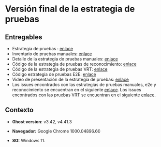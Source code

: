 # Versión final de la estrategia de pruebas

## Entregables 

* Estrategia de pruebas : [enlace](https://github.com/j-albarracin-uniandes/pruebas-automatizadas/blob/master/semana8/Documentos/Estrategia%20de%20Pruebas%20Final.docx)
* Inventario de pruebas manuales: [enlace](https://github.com/j-albarracin-uniandes/pruebas-automatizadas/blob/master/semana8/Documentos/inventario-pruebas-exploratorias.xlsx)
* Detalle de la estrategia de pruebas manuales: [enlace](https://github.com/j-albarracin-uniandes/pruebas-automatizadas/tree/master/semana8/PruebasManuales) 
* Código de la estrategia de pruebas de reconocimiento: [enlace](https://github.com/j-albarracin-uniandes/pruebas-automatizadas/tree/master/semana8/PruebasReconocimiento) 
* Código de la estrategia de pruebas VRT: [enlace](https://github.com/j-albarracin-uniandes/pruebas-automatizadas/tree/master/semana8/PruebasVRT)
* Código estrategia de pruebas E2E: [enlace](https://github.com/j-albarracin-uniandes/pruebas-automatizadas/tree/master/semana8/PruebasE2E)
* Video de presentación de la estrategia de pruebas: [enlace](https://drive.google.com/drive/folders/1vq8FD0XuclDMMqLqFQhQqC60ZjurO7i1)
* Los issues encontrados con las estrategias de pruebas manuales, e2e y reconocimiento se encuentran en el siguiente [enlace](https://github.com/j-albarracin-uniandes/pruebas-automatizadas/issues). Los issues encontrados con las pruebas VRT se encuentran en el siguiente [enlace](https://github.com/j-albarracin-uniandes/pruebas-automatizadas/tree/master/semana8/PruebasVRT/issues/list).
## Contexto

+ **Ghost version:** v3.42, v4.41.3

+ **Navegador:** Google Chrome 1000.04896.60

+ **SO:** Windows 11.

